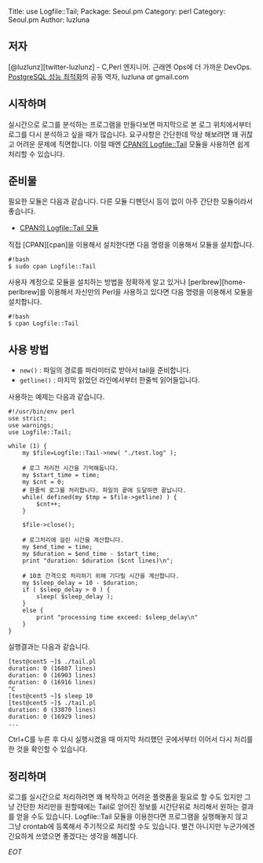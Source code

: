 Title:    use Logfile::Tail;
Package:  Seoul.pm
Category: perl
Category: Seoul.pm
Author:   luzluna

저자
-----

[@luzlunz][twitter-luzlunz] - C,Perl 엔지니어. 근래엔 Ops에 더 가까운 DevOps.
[PostgreSQL 성능 최적화][yes24-14061821]의 공동 역자, luzluna _at_ gmail.com


시작하며
---------

실시간으로 로그를 분석하는 프로그램을 만들다보면 마지막으로 본
로그 위치에서부터 로그를 다시 분석하고 싶을 때가 많습니다.
요구사항은 간단한데 막상 해보려면 꽤 귀찮고 어려운 문제에 직면합니다.
이럴 때엔 [CPAN의 Logfile::Tail][cpan-logfile-tail] 모듈을 사용하면
쉽게 처리할 수 있습니다.


준비물
-------

필요한 모듈은 다음과 같습니다.
다른 모듈 디펜던시 등이 없이 아주 간단한 모듈이라서 좋습니다.

- [CPAN의 Logfile::Tail 모듈][cpan-logfile-tail]

직접 [CPAN][cpan]을 이용해서 설치한다면 다음 명령을 이용해서 모듈을 설치합니다.

    #!bash
    $ sudo cpan Logfile::Tail

사용자 계정으로 모듈을 설치하는 방법을 정확하게 알고 있거나
[perlbrew][home-perlbrew]를 이용해서 자신만의 Perl을 사용하고 있다면
다음 명령을 이용해서 모듈을 설치합니다.

    #!bash
    $ cpan Logfile::Tail


사용 방법
----------

 * `new()` : 파일의 경로를 파라미터로 받아서 tail을 준비합니다.
 * `getline()` : 마지막 읽었던 라인에서부터 한줄씩 읽어들입니다.


사용하는 예제는 다음과 같습니다.

    #!/usr/bin/env perl
    use strict;
    use warnings;
    use Logfile::Tail;

    while (1) {
        my $file=Logfile::Tail->new( "./test.log" );

        # 로그 처리전 시간을 기억해둡니다.
        my $start_time = time;
        my $cnt = 0;
        # 한줄씩 로그를 처리합니다. 파일의 끝에 도달하면 끝납니다.
        while( defined(my $tmp = $file->getline) ) {
            $cnt++;
        }

        $file->close();

        # 로그처리에 걸린 시간을 계산합니다.
        my $end_time = time;
        my $duration = $end_time - $start_time;
        print "duration: $duration ($cnt lines)\n";

        # 10초 간격으로 처리하기 위해 기다릴 시간을 계산합니다.
        my $sleep_delay = 10 - $duration;
        if ( $sleep_delay > 0 ) {
            sleep( $sleep_delay );
        }
        else {
            print "processing time exceed: $sleep_delay\n"
        }
    }


실행결과는 다음과 같습니다.

    [test@cent5 ~]$ ./tail.pl 
    duration: 0 (16887 lines)
    duration: 0 (16903 lines)
    duration: 0 (16916 lines)
    ^C
    [test@cent5 ~]$ sleep 10
    [test@cent5 ~]$ ./tail.pl 
    duration: 0 (33870 lines)
    duration: 0 (16929 lines)
    ...

Ctrl+C를 누른 후 다시 실행시켰을 때 마지막 처리했던 곳에서부터
이어서 다시 처리를 한 것을 확인할 수 있습니다.



정리하며
---------

로그를 실시간으로 처리하려면 꽤 복작하고 어려운 플랫폼을
필요로 할 수도 있지만 그냥 간단한 처리만을 원할때에는
Tail로 얻어진 정보를 시간단위로 처리해서 원하는 결과를 얻을 수도 있습니다.
Logfile::Tail 모듈을 이용한다면 프로그램을 실행해놓지 않고 그냥 crontab에
등록해서 주기적으로 처리할 수도 있습니다.
별건 아니지만 누군가에겐 긴요하게 쓰였으면 좋겠다는 생각을 해봅니다.


_EOT_

[cpan-logfile-tail]:    https://metacpan.org/module/Logfile::Tail
[twitter-luzluna]:      https://twitter.com/luzluna
[yes24-14061821]:       http://www.yes24.com/24/goods/14061821
